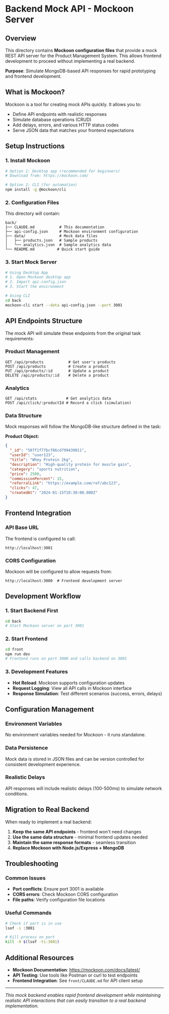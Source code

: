 # Backend Mock API - Mockoon Server

## Overview

This directory contains **Mockoon configuration files** that provide a mock REST API server for the Product Management System. This allows frontend development to proceed without implementing a real backend.

**Purpose**: Simulate MongoDB-based API responses for rapid prototyping and frontend development.

## What is Mockoon?

Mockoon is a tool for creating mock APIs quickly. It allows you to:
- Define API endpoints with realistic responses
- Simulate database operations (CRUD)
- Add delays, errors, and various HTTP status codes
- Serve JSON data that matches your frontend expectations

## Setup Instructions

### 1. Install Mockoon
```bash
# Option 1: Desktop app (recommended for beginners)
# Download from: https://mockoon.com/

# Option 2: CLI (for automation)
npm install -g @mockoon/cli
```

### 2. Configuration Files
This directory will contain:
```
back/
├── CLAUDE.md           # This documentation
├── api-config.json     # Mockoon environment configuration
├── data/               # Mock data files
│   ├── products.json   # Sample products
│   └── analytics.json  # Sample analytics data
└── README.md          # Quick start guide
```

### 3. Start Mock Server
```bash
# Using Desktop App
# 1. Open Mockoon desktop app
# 2. Import api-config.json
# 3. Start the environment

# Using CLI
cd back
mockoon-cli start --data api-config.json --port 3001
```

## API Endpoints Structure

The mock API will simulate these endpoints from the original task requirements:

### Product Management
```
GET /api/products           # Get user's products
POST /api/products          # Create a product  
PUT /api/products/:id       # Update a product
DELETE /api/products/:id    # Delete a product
```

### Analytics
```
GET /api/stats             # Get analytics data
POST /api/click/:productId # Record a click (simulation)
```

### Data Structure
Mock responses will follow the MongoDB-like structure defined in the task:

**Product Object:**
```json
{
  "_id": "507f1f77bcf86cd799439011",
  "userId": "user123",
  "title": "Whey Protein 2kg",
  "description": "High-quality protein for muscle gain",
  "category": "sports nutrition",
  "price": 2500,
  "commissionPercent": 15,
  "referralLink": "https://example.com/ref/abc123",
  "clicks": 47,
  "createdAt": "2024-01-15T10:30:00.000Z"
}
```

## Frontend Integration

### API Base URL
The frontend is configured to call:
```
http://localhost:3001
```

### CORS Configuration
Mockoon will be configured to allow requests from:
```
http://localhost:3000  # Frontend development server
```

## Development Workflow

### 1. Start Backend First
```bash
cd back
# Start Mockoon server on port 3001
```

### 2. Start Frontend
```bash
cd front  
npm run dev
# Frontend runs on port 3000 and calls backend on 3001
```

### 3. Development Features
- **Hot Reload**: Mockoon supports configuration updates
- **Request Logging**: View all API calls in Mockoon interface
- **Response Simulation**: Test different scenarios (success, errors, delays)

## Configuration Management

### Environment Variables
No environment variables needed for Mockoon - it runs standalone.

### Data Persistence
Mock data is stored in JSON files and can be version controlled for consistent development experience.

### Realistic Delays
API responses will include realistic delays (100-500ms) to simulate network conditions.

## Migration to Real Backend

When ready to implement a real backend:

1. **Keep the same API endpoints** - frontend won't need changes
2. **Use the same data structure** - minimal frontend updates needed
3. **Maintain the same response formats** - seamless transition
4. **Replace Mockoon with Node.js/Express + MongoDB**

## Troubleshooting

### Common Issues
- **Port conflicts**: Ensure port 3001 is available
- **CORS errors**: Check Mockoon CORS configuration
- **File paths**: Verify configuration file locations

### Useful Commands
```bash
# Check if port is in use
lsof -i :3001

# Kill process on port
kill -9 $(lsof -ti:3001)
```

## Additional Resources

- **Mockoon Documentation**: https://mockoon.com/docs/latest/
- **API Testing**: Use tools like Postman or curl to test endpoints
- **Frontend Integration**: See `front/CLAUDE.md` for API client setup

---

*This mock backend enables rapid frontend development while maintaining realistic API interactions that can easily transition to a real backend implementation.*